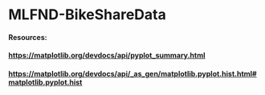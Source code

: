 # MLFND-BikeShareData

#### Resources:
#### https://matplotlib.org/devdocs/api/pyplot_summary.html
#### https://matplotlib.org/devdocs/api/_as_gen/matplotlib.pyplot.hist.html#matplotlib.pyplot.hist

